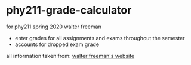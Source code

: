 # phy211-grade-calculator
for phy211 spring 2020 walter freeman

- enter grades for all assignments and exams throughout the semester
- accounts for dropped exam grade

all information taken from: [walter freeman's website](walterfreeman.github.io/phy211/syllabus.html)
